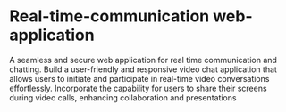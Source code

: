 # Real-time-communication web-application
A seamless and secure web application for real time communication and chatting.
Build a user-friendly and responsive video chat application 
that allows users to initiate and participate in real-time video conversations effortlessly.
Incorporate the capability for users to share their screens during video calls, 
enhancing collaboration and presentations

